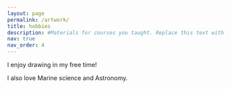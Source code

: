 ```yaml
---
layout: page
permalink: /artwork/
title: hobbies
description: #Materials for courses you taught. Replace this text with your description.
nav: true
nav_order: 4
---
```



I enjoy drawing in my free time! 

I also love Marine science and Astronomy. 


<!-- I'd like to share some of my drawings here :) -->

<!-- ## artworks -->

<!--
For now, this page is assumed to be a static description of your courses. You can convert it to a collection similar to `_projects/` so that you can have a dedicated page for each course.

Organize your courses by years, topics, or universities, however you like!
-->
